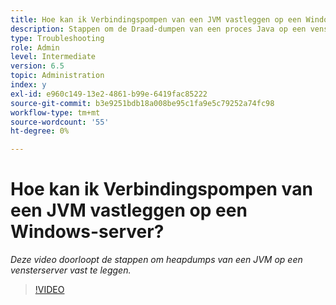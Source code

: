```yaml
---
title: Hoe kan ik Verbindingspompen van een JVM vastleggen op een Windows-server?
description: Stappen om de Draad-dumpen van een proces Java op een vensterserver te vangen
type: Troubleshooting
role: Admin
level: Intermediate
version: 6.5
topic: Administration
index: y
exl-id: e960c149-13e2-4861-b99e-6419fac85222
source-git-commit: b3e9251bdb18a008be95c1fa9e5c79252a74fc98
workflow-type: tm+mt
source-wordcount: '55'
ht-degree: 0%

---
```


# Hoe kan ik Verbindingspompen van een JVM vastleggen op een Windows-server?

*Deze video doorloopt de stappen om heapdumps van een JVM op een vensterserver vast te leggen.*

>[!VIDEO](https://video.tv.adobe.com/v/335493?quality=12&learn=on)
